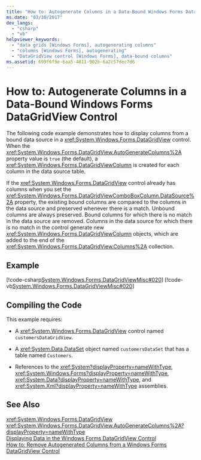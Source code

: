 ```yaml
---
title: "How to: Autogenerate Columns in a Data-Bound Windows Forms DataGridView Control"
ms.date: "03/30/2017"
dev_langs: 
  - "csharp"
  - "vb"
helpviewer_keywords: 
  - "data grids [Windows Forms], autogenerating columns"
  - "columns [Windows Forms], autogenerating"
  - "DataGridView control [Windows Forms], data-bound columns"
ms.assetid: 699f6f9e-6aa5-4811-902b-6a2c57dec7d6
---
```

# How to: Autogenerate Columns in a Data-Bound Windows Forms DataGridView Control
The following code example demonstrates how to display columns from a bound data source in a <xref:System.Windows.Forms.DataGridView> control. When the <xref:System.Windows.Forms.DataGridView.AutoGenerateColumns%2A> property value is `true` (the default), a <xref:System.Windows.Forms.DataGridViewColumn> is created for each column in the data source table.  
  
 If the <xref:System.Windows.Forms.DataGridView> control already has columns when you set the <xref:System.Windows.Forms.DataGridViewComboBoxColumn.DataSource%2A> property, the existing bound columns are compared to the columns in the data source and preserved whenever there is a match. Unbound columns are always preserved. Bound columns for which there is no match in the data source are removed. Columns in the data source for which there is no match in the control generate new <xref:System.Windows.Forms.DataGridViewColumn> objects, which are added to the end of the <xref:System.Windows.Forms.DataGridView.Columns%2A> collection.  
  
## Example  
 [!code-csharp[System.Windows.Forms.DataGridViewMisc#020](../../../../samples/snippets/csharp/VS_Snippets_Winforms/System.Windows.Forms.DataGridViewMisc/CS/datagridviewmisc.cs#020)]
 [!code-vb[System.Windows.Forms.DataGridViewMisc#020](../../../../samples/snippets/visualbasic/VS_Snippets_Winforms/System.Windows.Forms.DataGridViewMisc/VB/datagridviewmisc.vb#020)]  
  
## Compiling the Code  
 This example requires:  
  
- A <xref:System.Windows.Forms.DataGridView> control named `customersDataGridView`.  
  
- A <xref:System.Data.DataSet> object named `customersDataSet` that has a table named `Customers`.  
  
- References to the <xref:System?displayProperty=nameWithType>, <xref:System.Windows.Forms?displayProperty=nameWithType>, <xref:System.Data?displayProperty=nameWithType>, and <xref:System.Xml?displayProperty=nameWithType> assemblies.  
  
## See Also  
 <xref:System.Windows.Forms.DataGridView>  
 <xref:System.Windows.Forms.DataGridView.AutoGenerateColumns%2A?displayProperty=nameWithType>  
 [Displaying Data in the Windows Forms DataGridView Control](../../../../docs/framework/winforms/controls/displaying-data-in-the-windows-forms-datagridview-control.md)  
 [How to: Remove Autogenerated Columns from a Windows Forms DataGridView Control](../../../../docs/framework/winforms/controls/remove-autogenerated-columns-from-a-wf-datagridview-control.md)
